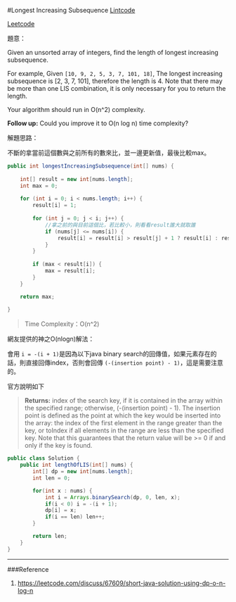 #Longest Increasing Subsequence
[Lintcode](http://www.lintcode.com/en/problem/longest-increasing-subsequence/)

[Leetcode](https://leetcode.com/problems/longest-increasing-subsequence/)

題意：

Given an unsorted array of integers, find the length of longest increasing subsequence.

For example,
Given ```[10, 9, 2, 5, 3, 7, 101, 18]```,
The longest increasing subsequence is [2, 3, 7, 101], therefore the length is 4. Note that there may be more than one LIS combination, it is only necessary for you to return the length.

Your algorithm should run in O(n^2) complexity.

**Follow up:** Could you improve it to O(n log n) time complexity?


解題思路：

不斷的拿當前這個數與之前所有的數來比，並一邊更新值，最後比較max。

```java
public int longestIncreasingSubsequence(int[] nums) {
    
    int[] result = new int[nums.length];
    int max = 0;
    
    for (int i = 0; i < nums.length; i++) {
        result[i] = 1;
        
        for (int j = 0; j < i; j++) {
            //拿之前的與目前這個比，若比較小，則看看result誰大就取誰
            if (nums[j] <= nums[i]) {
                result[i] = result[i] > result[j] + 1 ? result[i] : result[j] + 1;
            }
        }
        
        if (max < result[i]) {
            max = result[i];
        }
    }

    return max;
    
}
```
>Time Complexity：O(n^2)

網友提供的神之O(nlogn)解法：

會用 ```i = -(i + 1)```是因為以下java binary search的回傳值，如果元素存在的話，則直接回傳index，否則會回傳 ```(-(insertion point) - 1)```，這是需要注意的。

官方說明如下

>**Returns:**
index of the search key, if it is contained in the array within the specified range; otherwise, (-(insertion point) - 1). The insertion point is defined as the point at which the key would be inserted into the array: the index of the first element in the range greater than the key, or toIndex if all elements in the range are less than the specified key. Note that this guarantees that the return value will be >= 0 if and only if the key is found.

```java
public class Solution {
    public int lengthOfLIS(int[] nums) {            
        int[] dp = new int[nums.length];
        int len = 0;

        for(int x : nums) {
            int i = Arrays.binarySearch(dp, 0, len, x);
            if(i < 0) i = -(i + 1);
            dp[i] = x;
            if(i == len) len++;
        }

        return len;
    }
}
```


---
###Reference
1. https://leetcode.com/discuss/67609/short-java-solution-using-dp-o-n-log-n